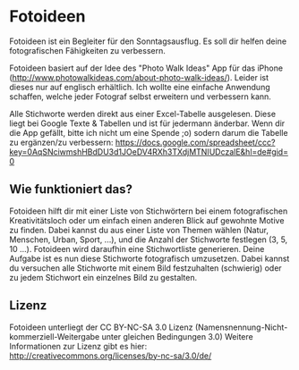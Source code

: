# Fotoideen

Fotoideen ist ein Begleiter für den Sonntagsausflug. Es soll dir helfen deine fotografischen Fähigkeiten zu verbessern.


Fotoideen basiert auf der Idee des "Photo Walk Ideas" App für das iPhone (http://www.photowalkideas.com/about-photo-walk-ideas/).
Leider ist dieses nur auf englisch erhältlich. Ich wollte eine einfache Anwendung schaffen, welche jeder Fotograf selbst erweitern und verbessern kann.


Alle Stichworte werden direkt aus einer Excel-Tabelle ausgelesen. Diese liegt bei Google Texte & Tabellen und ist für jedermann änderbar.
Wenn dir die App gefällt, bitte ich nicht um eine Spende ;o) sodern darum die Tabelle zu ergänzen/zu verbessern:
https://docs.google.com/spreadsheet/ccc?key=0AqSNciwmshHBdDU3d1JOeDV4RXh3TXdjMTNIUDczalE&hl=de#gid=0

## Wie funktioniert das?

Fotoideen hilft dir mit einer Liste von Stichwörtern bei einem fotografischen Kreativitätsloch oder um einfach einen anderen Blick auf gewohnte Motive zu finden.
Dabei kannst du aus einer Liste von Themen wählen (Natur, Menschen, Urban, Sport, ...), und die Anzahl der Stichworte festlegen (3, 5, 10 ...).
Fotoideen wird daraufhin eine Stichwortliste generieren. Deine Aufgabe ist es nun diese Stichworte fotografisch umzusetzen. Dabei kannst du versuchen alle Stichworte mit einem Bild festzuhalten (schwierig) oder zu jedem Stichwort ein einzelnes Bild zu gestalten.


## Lizenz

Fotoideen unterliegt der CC BY-NC-SA 3.0 Lizenz (Namensnennung-Nicht-kommerziell-Weitergabe unter gleichen Bedingungen 3.0)
Weitere Informationen zur Lizenz gibt es hier: http://creativecommons.org/licenses/by-nc-sa/3.0/de/

